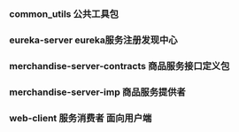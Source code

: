 ### common_utils 公共工具包
### eureka-server eureka服务注册发现中心
### merchandise-server-contracts 商品服务接口定义包
### merchandise-server-imp 商品服务提供者
### web-client 服务消费者 面向用户端